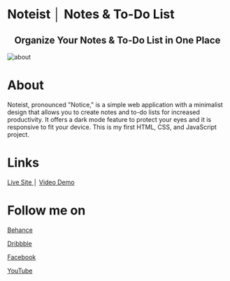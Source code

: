 # Noteist │ Notes & To-Do List
<h2 align="center"> Organize Your Notes & To-Do List in One Place </h2>

![about](https://user-images.githubusercontent.com/39219195/193308641-23bce618-52c7-4997-ae06-53eda6e36398.png)

<h1> About </h1>
Noteist, pronounced "Notice," is a simple web application with a minimalist design that allows you to create notes and to-do lists for increased productivity. It offers a dark mode feature to protect your eyes and it is responsive to fit your device. This is my first HTML, CSS, and JavaScript project.

<h1> Links </h1>

<a href="https://noteist.vercel.app" target="_blank"> Live Site </a> │ <a href="https://youtu.be/3PZ6Ljc_eFs" target="_blank"> Video Demo </a> 

<h1>Follow me on </h1>
<p> <a href="https://www.behance.net/jmpstudio" target="_blank"> Behance </a> </p>
<p>  <a href="https://www.dribbble.com/jmpstudio" target="_blank"> Dribbble </a> </p>
<p> <a href="https://www.facebook.com/jmpstudio.designs"  target="_blank"> Facebook </a> </p>
<p>  <a href="https://www.youtube.com/channel/UCmHTFfv3mFSnEE9I20X2GvA" target="_blank"> YouTube </a> </p>
